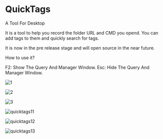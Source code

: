 # QuickTags
A Tool For Desktop

It is a tool to help you record the folder URL and CMD you opend. You can add tags to them and quickly search for tags.


It is now in the pre release stage and will open source in the near future.


How to use it?

F2: Show The Query And Manager Window.
Esc: Hide The Query And Manager Window.

![1](https://user-images.githubusercontent.com/44434483/162985795-c5a59cb8-b02c-4342-83b2-e537e56b05bf.png)

![2](https://user-images.githubusercontent.com/44434483/162985852-8ac03802-6cc0-4675-b357-4f8403bfc671.png)

![3](https://user-images.githubusercontent.com/44434483/162985890-e7f7cfe4-9e34-47d0-8fdd-31d454e789ac.png)


![quicktags11](https://user-images.githubusercontent.com/44434483/163002739-ca2d4b18-d015-4d6a-a70d-09781cf52fd6.gif)


![quicktags12](https://user-images.githubusercontent.com/44434483/163002828-8db474d7-1612-419e-afc1-e1da13c7af7c.gif)



![quicktags13](https://user-images.githubusercontent.com/44434483/163002853-a40cfafb-22ec-47df-b0d7-a1a491a0ea22.gif)
